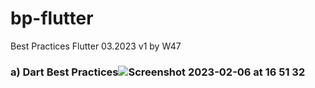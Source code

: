 # bp-flutter
Best Practices Flutter 03.2023 v1 by W47

###  a) Dart Best Practices![Screenshot 2023-02-06 at 16 51 32](https://user-images.githubusercontent.com/56110935/228234654-6e98c621-14b9-4238-afcc-69d15da32e91.png)
